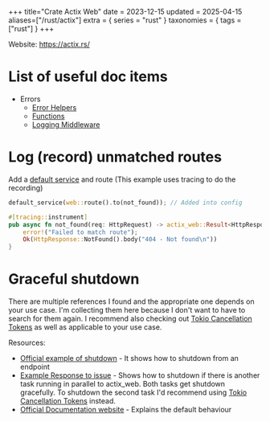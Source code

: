 +++
title="Crate Actix Web"
date = 2023-12-15
updated = 2025-04-15
aliases=["/rust/actix"]
extra = { series = "rust" }
taxonomies = { tags = ["rust"] }
+++

Website: <https://actix.rs/>

# List of useful doc items

- Errors
  - [Error Helpers](https://actix.rs/docs/errors#error-helpers)
  - [Functions](https://docs.rs/actix-web/latest/actix_web/error/index.html#functions)
  - [Logging Middleware](https://docs.rs/actix-web/latest/actix_web/middleware/struct.Logger.html)

# Log (record) unmatched routes

Add a [default service](https://docs.rs/actix-web/latest/actix_web/struct.App.html#method.default_service) and route (This example uses tracing to do the recording)

```rust
default_service(web::route().to(not_found)); // Added into config

#[tracing::instrument]
pub async fn not_found(req: HttpRequest) -> actix_web::Result<HttpResponse> {
    error!("Failed to match route");
    Ok(HttpResponse::NotFound().body("404 - Not found\n"))
}
```

# Graceful shutdown

There are multiple references I found and the appropriate one depends on your use case.
I'm collecting them here because I don't want to have to search for them again.
I recommend also checking out [Tokio Cancellation Tokens][tokio_cancel] as well as applicable to your use case.

Resources:

- [Official example of shutdown](https://github.com/actix/examples/tree/master/shutdown-server) - It shows how to shutdown from an endpoint
- [Example Response to issue](https://github.com/actix/actix-web/issues/2739#issuecomment-1107638674) - Shows how to shutdown if there is another task running in parallel to actix_web. Both tasks get shutdown gracefully. To shutdown the second task I'd recommend using [Tokio Cancellation Tokens][tokio_cancel] instead.
- [Official Documentation website](https://actix.rs/docs/server#graceful-shutdown) - Explains the default behaviour

[tokio_cancel]: https://tokio.rs/tokio/topics/shutdown
